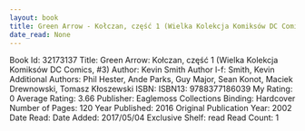 ```yaml
---
layout: book
title: Green Arrow - Kołczan, część 1 (Wielka Kolekcja Komiksów DC Comics,  no. 3)
date_read: None
---
```


Book Id: 32173137
Title: Green Arrow: Kołczan, część 1 (Wielka Kolekcja Komiksów DC Comics, #3)
Author: Kevin Smith
Author l-f: Smith, Kevin
Additional Authors: Phil Hester, Ande Parks, Guy Major, Sean Konot, Maciek Drewnowski, Tomasz Kłoszewski
ISBN: 
ISBN13: 9788377186039
My Rating: 0
Average Rating: 3.66
Publisher: Eaglemoss Collections
Binding: Hardcover
Number of Pages: 120
Year Published: 2016
Original Publication Year: 2002
Date Read: 
Date Added: 2017/05/04
Exclusive Shelf: read
Read Count: 1

